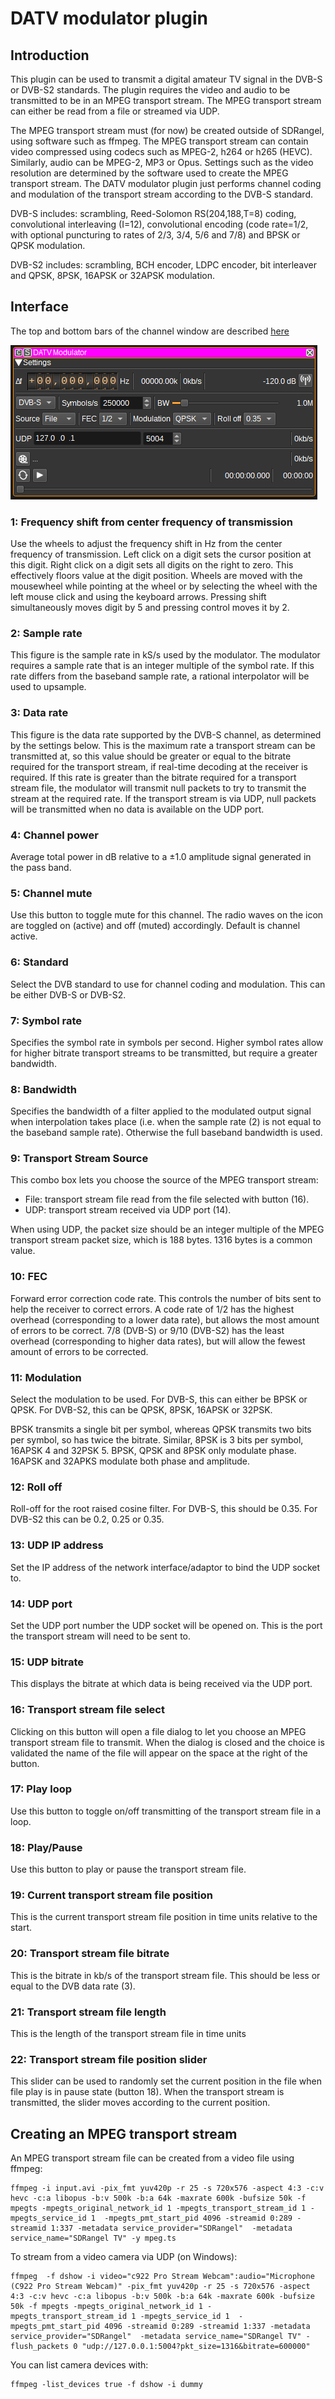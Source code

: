 <h1>DATV modulator plugin</h1>

<h2>Introduction</h2>

This plugin can be used to transmit a digital amateur TV signal in the DVB-S or DVB-S2 standards. The plugin requires the video and audio to be transmitted to be in an MPEG transport stream.
The MPEG transport stream can either be read from a file or streamed via UDP.

The MPEG transport stream must (for now) be created outside of SDRangel, using software such as ffmpeg. The MPEG transport stream can contain video compressed using codecs such as MPEG-2, h264 or h265 (HEVC).
Similarly, audio can be MPEG-2, MP3 or Opus. Settings such as the video resolution are determined by the software used to create the MPEG transport stream.
The DATV modulator plugin just performs channel coding and modulation of the transport stream according to the DVB-S standard.

DVB-S includes: scrambling, Reed-Solomon RS(204,188,T=8) coding, convolutional interleaving (I=12), convolutional encoding (code rate=1/2, with optional puncturing to rates of 2/3, 3/4, 5/6 and 7/8) and BPSK or QPSK modulation.

DVB-S2 includes: scrambling, BCH encoder, LDPC encoder, bit interleaver and QPSK, 8PSK, 16APSK or 32APSK modulation.

<h2>Interface</h2>

The top and bottom bars of the channel window are described [here](../../../sdrgui/channel/readme.md)

![DATV Modulator plugin GUI](../../../doc/img/DATVMod_plugin.png)

<h3>1: Frequency shift from center frequency of transmission</h3>

Use the wheels to adjust the frequency shift in Hz from the center frequency of transmission. Left click on a digit sets the cursor position at this digit.
Right click on a digit sets all digits on the right to zero. This effectively floors value at the digit position.
Wheels are moved with the mousewheel while pointing at the wheel or by selecting the wheel with the left mouse click and using the keyboard arrows.
Pressing shift simultaneously moves digit by 5 and pressing control moves it by 2.

<h3>2: Sample rate</h3>

This figure is the sample rate in kS/s used by the modulator. The modulator requires a sample rate that is an integer multiple of the symbol rate.
If this rate differs from the baseband sample rate, a rational interpolator will be used to upsample.

<h3>3: Data rate</h3>

This figure is the data rate supported by the DVB-S channel, as determined by the settings below.
This is the maximum rate a transport stream can be transmitted at, so this value should be greater or equal to the bitrate required for the transport stream, if real-time decoding at the receiver is required.
If this rate is greater than the bitrate required for a transport stream file, the modulator will transmit null packets to try to transmit the stream at the required rate.
If the transport stream is via UDP, null packets will be transmitted when no data is available on the UDP port.

<h3>4: Channel power</h3>

Average total power in dB relative to a &#177;1.0 amplitude signal generated in the pass band.

<h3>5: Channel mute</h3>

Use this button to toggle mute for this channel. The radio waves on the icon are toggled on (active) and off (muted) accordingly. Default is channel active.

<h3>6: Standard</h3>

Select the DVB standard to use for channel coding and modulation. This can be either DVB-S or DVB-S2.

<h3>7: Symbol rate</h3>

Specifies the symbol rate in symbols per second. Higher symbol rates allow for higher bitrate transport streams to be transmitted, but require a greater bandwidth.

<h3>8: Bandwidth</h3>

Specifies the bandwidth of a filter applied to the modulated output signal when interpolation takes place (i.e. when the sample rate (2) is not equal to the baseband sample rate). Otherwise the full baseband bandwidth is used.

<h3>9: Transport Stream Source</h3>

This combo box lets you choose the source of the MPEG transport stream:

  - File: transport stream file read from the file selected with button (16).
  - UDP:  transport stream received via UDP port (14).

When using UDP, the packet size should be an integer multiple of the MPEG transport stream packet size, which is 188 bytes. 1316 bytes is a common value.

<h3>10: FEC</h3>

Forward error correction code rate. This controls the number of bits sent to help the receiver to correct errors.
A code rate of 1/2 has the highest overhead (corresponding to a lower data rate), but allows the most amount of errors to be correct.
7/8 (DVB-S) or 9/10 (DVB-S2) has the least overhead (corresponding to higher data rates), but will allow the fewest amount of errors to be corrected.

<h3>11: Modulation</h3>

Select the modulation to be used. For DVB-S, this can either be BPSK or QPSK. For DVB-S2, this can be QPSK, 8PSK, 16APSK or 32PSK.

BPSK transmits a single bit per symbol, whereas QPSK transmits two bits per symbol, so has twice the bitrate. Similar, 8PSK is 3 bits per symbol, 16APSK 4 and 32PSK 5. BPSK, QPSK and 8PSK only modulate phase. 16APSK and 32APKS modulate both phase and amplitude.

<h3>12: Roll off</h3>

Roll-off for the root raised cosine filter. For DVB-S, this should be 0.35. For DVB-S2 this can be 0.2, 0.25 or 0.35.

<h3>13: UDP IP address</h3>

Set the IP address of the network interface/adaptor to bind the UDP socket to.

<h3>14: UDP port</h3>

Set the UDP port number the UDP socket will be opened on. This is the port the transport stream will need to be sent to.

<h3>15: UDP bitrate</h3>

This displays the bitrate at which data is being received via the UDP port.

<h3>16: Transport stream file select</h3>

Clicking on this button will open a file dialog to let you choose an MPEG transport stream file to transmit. When the dialog is closed and the choice is validated the name of the file will appear on the space at the right of the button.

<h3>17: Play loop</h3>

Use this button to toggle on/off transmitting of the transport stream file in a loop.

<h3>18: Play/Pause</h3>

Use this button to play or pause the transport stream file.

<h3>19: Current transport stream file position</h3>

This is the current transport stream file position in time units relative to the start.

<h3>20: Transport stream file bitrate</h3>

This is the bitrate in kb/s of the transport stream file. This should be less or equal to the DVB data rate (3).

<h3>21: Transport stream file length</h3>

This is the length of the transport stream file in time units

<h3>22: Transport stream file position slider</h3>

This slider can be used to randomly set the current position in the file when file play is in pause state (button 18). When the transport stream is transmitted, the slider moves according to the current position.

<h2>Creating an MPEG transport stream</h2>

An MPEG transport stream file can be created from a video file using ffmpeg:

    ffmpeg -i input.avi -pix_fmt yuv420p -r 25 -s 720x576 -aspect 4:3 -c:v hevc -c:a libopus -b:v 500k -b:a 64k -maxrate 600k -bufsize 50k -f mpegts -mpegts_original_network_id 1 -mpegts_transport_stream_id 1 -mpegts_service_id 1  -mpegts_pmt_start_pid 4096 -streamid 0:289 -streamid 1:337 -metadata service_provider="SDRangel"  -metadata service_name="SDRangel TV" -y mpeg.ts

To stream from a video camera via UDP (on Windows):

    ffmpeg  -f dshow -i video="c922 Pro Stream Webcam":audio="Microphone (C922 Pro Stream Webcam)" -pix_fmt yuv420p -r 25 -s 720x576 -aspect 4:3 -c:v hevc -c:a libopus -b:v 500k -b:a 64k -maxrate 600k -bufsize 50k -f mpegts -mpegts_original_network_id 1 -mpegts_transport_stream_id 1 -mpegts_service_id 1  -mpegts_pmt_start_pid 4096 -streamid 0:289 -streamid 1:337 -metadata service_provider="SDRangel"  -metadata service_name="SDRangel TV" -flush_packets 0 "udp://127.0.0.1:5004?pkt_size=1316&bitrate=600000"

You can list camera devices with:

    ffmpeg -list_devices true -f dshow -i dummy
